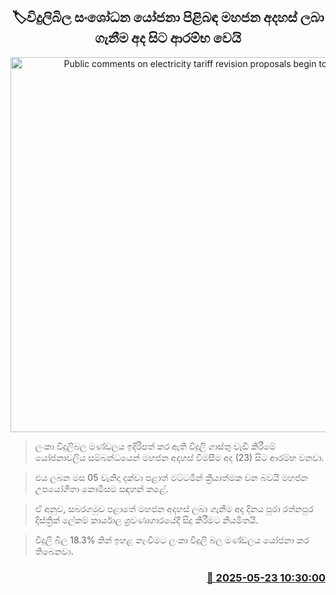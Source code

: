 <p align='center'><b><h2 align='center' title='Public comments on electricity tariff revision proposals begin today'>🏷විදුලිබිල සංශෝධන යෝජනා පිළිබඳ මහජන අදහස් ලබා ගැනීම අද සිට ආරම්භ වෙයි</h2></b></p>
<p align='center'><img src='https://helakuru.sgp1.cdn.digitaloceanspaces.com/esana/images/lib/electrycity-miter[1].jpg' width='600' alt='Public comments on electricity tariff revision proposals begin today'></p>

> ලංකා විදුලිබල මණ්ඩලය ඉදිරිපත් කර ඇති විදුලි ගාස්තු වැඩි කිරීමේ යෝජනාවලිය සම්බන්ධයෙන් මහජන අදහස් විමසීම අද (23) සිට ආරම්භ වනවා.

> එය ලබන මස 05 වැනිදා දක්වා පළාත් මට්ටමින් ක්‍රියාත්මක වන බවයි මහජන උපයෝගීතා කොමිසම සඳහන් කළේ.

> ඒ අනුව, සබරගමුව පළාතේ මහජන අදහස් ලබා ගැනීම අද දිනය පුරා රත්නපුර දිස්ත්‍රික් ලේකම් කාර්යාල ශ්‍රවණාගාරයේදී සිදු කිරීමට නියමිතයි.

> විදුලි බිල 18.3% කින් ඉහළ නැංවීමට ලංකා විදුලි බල මණ්ඩලය යෝජනා කර තිබෙනවා.



<h3 align='right'><a href='https://www.helakuru.lk/esana/p/110364/'>📅 2025-05-23 10:30:00</a></h3>
